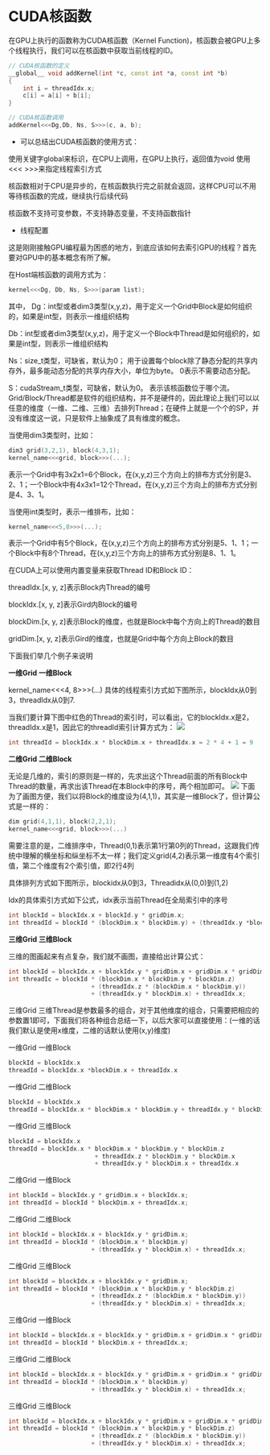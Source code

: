 # CUDA核函数

在GPU上执行的函数称为CUDA核函数（Kernel Function)，核函数会被GPU上多个线程执行，我们可以在核函数中获取当前线程的ID。

```c++
// CUDA核函数的定义
__global__ void addKernel(int *c, const int *a, const int *b)
{
    int i = threadIdx.x;
    c[i] = a[i] + b[i];
}
```
```c++
// CUDA核函数调用
addKernel<<<Dg,Db, Ns, S>>>(c, a, b);
```
- 可以总结出CUDA核函数的使用方式：

使用关键字global来标识，在CPU上调用，在GPU上执行，返回值为void
使用<<< >&gt;&gt;来指定线程索引方式

核函数相对于CPU是异步的，在核函数执行完之前就会返回，这样CPU可以不用等待核函数的完成，继续执行后续代码

核函数不支持可变参数，不支持静态变量，不支持函数指针

- 线程配置

这是刚刚接触GPU编程最为困惑的地方，到底应该如何去索引GPU的线程？首先要对GPU中的基本概念有所了解。

在Host端核函数的调用方式为：
```c++
kernel<<<Dg, Db, Ns, S>>>(param list);
```
其中，
Dg：int型或者dim3类型(x,y,z)，用于定义一个Grid中Block是如何组织的，如果是int型，则表示一维组织结构

Db：int型或者dim3类型(x,y,z)，用于定义一个Block中Thread是如何组织的，如果是int型，则表示一维组织结构

Ns：size_t类型，可缺省，默认为0； 用于设置每个block除了静态分配的共享内存外，最多能动态分配的共享内存大小，单位为byte。 0表示不需要动态分配。

S：cudaStream_t类型，可缺省，默认为0。 表示该核函数位于哪个流。
Grid/Block/Thread都是软件的组织结构，并不是硬件的，因此理论上我们可以以任意的维度（一维、二维、三维）去排列Thread；在硬件上就是一个个的SP，并没有维度这一说，只是软件上抽象成了具有维度的概念。

当使用dim3类型时，比如：
```c++
dim3 grid(3,2,1), block(4,3,1);
kernel_name<<<grid, block>>>(...);
```
表示一个Grid中有3x2x1=6个Block，在(x,y,z)三个方向上的排布方式分别是3、2、1；一个Block中有4x3x1=12个Thread，在(x,y,z)三个方向上的排布方式分别是4、3、1。

当使用int类型时，表示一维排布，比如：

```c++
kernel_name<<<5,8>>>(...);
```
表示一个Grid中有5个Block，在(x,y,z)三个方向上的排布方式分别是5、1、1；一个Block中有8个Thread，在(x,y,z)三个方向上的排布方式分别是8、1、1。

在CUDA上可以使用内置变量来获取Thread ID和Block ID：

threadIdx.[x, y, z]表示Block内Thread的编号

blockIdx.[x, y, z]表示Gird内Block的编号

blockDim.[x, y, z]表示Block的维度，也就是Block中每个方向上的Thread的数目

gridDim.[x, y, z]表示Gird的维度，也就是Grid中每个方向上Block的数目

下面我们举几个例子来说明

**一维Grid 一维Block**

kernel_name<<<4, 8>>>(...)
具体的线程索引方式如下图所示，blockIdx从0到3，threadIdx从0到7.

当我们要计算下图中红色的Thread的索引时，可以看出，它的blockIdx.x是2，threadIdx.x是1，因此它的threadId索引计算方式为：
![](https://pic2.zhimg.com/v2-d02c028a2fc90caeafabf34845ed1175_r.jpg)
```c++
int threadId = blockIdx.x * blockDim.x + threadIdx.x = 2 * 4 + 1 = 9
```

**二维Grid 二维Block**

无论是几维的，索引的原则是一样的，先求出这个Thread前面的所有Block中Thread的数量，再求出该Thread在本Block中的序号，两个相加即可。
![](https://pic4.zhimg.com/v2-0979b3112900f56b2d6b8ef498ec83c3_r.jpg)
下面为了画图方便，我们以将Block的维度设为(4,1,1)，其实是一维Block了，但计算公式是一样的：
```c++
dim grid(4,1,1), block(2,2,1);
kernel_name<<<grid, block>>>(...)
```
需要注意的是，二维排序中，Thread(0,1)表示第1行第0列的Thread，这跟我们传统中理解的横坐标和纵坐标不太一样；我们定义grid(4,2)表示第一维度有4个索引值，第二个维度有2个索引值，即2行4列

具体排列方式如下图所示，blockidx从0到3，Threadidx从(0,0)到(1,2)


Idx的具体索引方式如下公式，idx表示当前Thread在全局索引中的序号
```c++
int blockId = blockIdx.x + blockId.y * gridDim.x;
int threadId = blockId * (blockDim.x * blockDim.y) + (threadIdx.y *blockDim.x) + threadIdx.x;
```
**三维Grid 三维Block**

三维的图画起来有点复杂，我们就不画图，直接给出计算公式：
```c++
int blockId = blockIdx.x + blockIdx.y * gridDim.x + gridDim.x * gridDim.y * blockIdx.z;
int threadIc = blockId * (blockDim.x * blockDim.y * blockDim.z) 
                       + (threadIdx.z * (blockDim.x * blockDim.y)) 
                       + (threadIdx.y * blockDim.x) + threadIdx.x;   
```
三维Grid 三维Thread是参数最多的组合，对于其他维度的组合，只需要把相应的参数置1即可，下面我们将各种组合总结一下，以后大家可以直接使用：(一维的话我们默认是使用x维度，二维的话默认使用(x,y)维度)

一维Grid 一维Block
```c++
blockId = blockIdx.x 
threadId = blockIdx.x *blockDim.x + threadIdx.x
```


一维Grid 二维Block
```c++
blockId = blockIdx.x 
threadId = blockIdx.x * blockDim.x * blockDim.y + threadIdx.y * blockDim.x + threadIdx.x
```

一维Grid 三维Block
```c++
blockId = blockIdx.x 
threadId = blockIdx.x * blockDim.x * blockDim.y * blockDim.z 
                        + threadIdx.z * blockDim.y * blockDim.x 
                        + threadIdx.y * blockDim.x + threadIdx.x
```

二维Grid 一维Block
```c++
int blockId = blockIdx.y * gridDim.x + blockIdx.x;  
int threadId = blockId * blockDim.x + threadIdx.x;
```

二维Grid 二维Block
```c++
int blockId = blockIdx.x + blockIdx.y * gridDim.x;  
int threadId = blockId * (blockDim.x * blockDim.y) 
                       + (threadIdx.y * blockDim.x) + threadIdx.x;  
```

二维Grid 三维Block
```c++
int blockId = blockIdx.x + blockIdx.y * gridDim.x;  
int threadId = blockId * (blockDim.x * blockDim.y * blockDim.z)  
                       + (threadIdx.z * (blockDim.x * blockDim.y))  
                       + (threadIdx.y * blockDim.x) + threadIdx.x;  
```

三维Grid 一维Block
```c++
int blockId = blockIdx.x + blockIdx.y * gridDim.x + gridDim.x * gridDim.y * blockIdx.z;  
int threadId = blockId * blockDim.x + threadIdx.x;  
```

三维Grid 二维Block
```c++
int blockId = blockIdx.x + blockIdx.y * gridDim.x + gridDim.x * gridDim.y * blockIdx.z;  
int threadId = blockId * (blockDim.x * blockDim.y) 
                       + (threadIdx.y * blockDim.x) + threadIdx.x;  
```

三维Grid 三维Block
```c++
int blockId = blockIdx.x + blockIdx.y * gridDim.x + gridDim.x * gridDim.y * blockIdx.z;  
int threadId = blockId * (blockDim.x * blockDim.y * blockDim.z)  
                       + (threadIdx.z * (blockDim.x * blockDim.y))  
                       + (threadIdx.y * blockDim.x) + threadIdx.x;
```